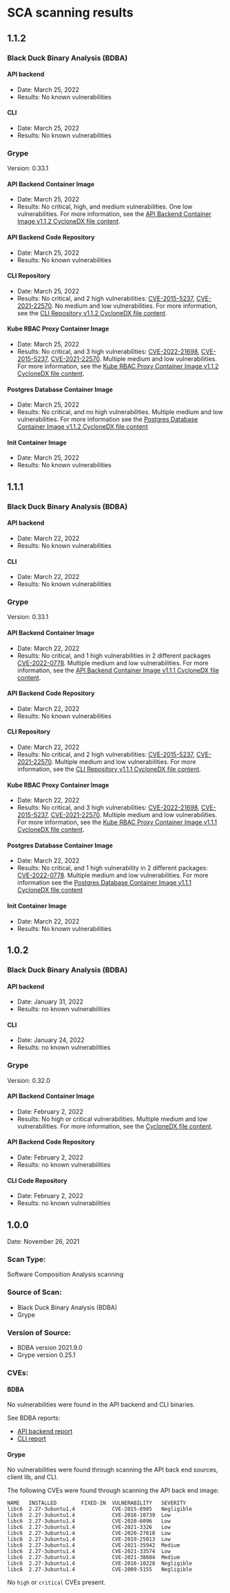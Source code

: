 # SCA scanning results
## <a id='112'></a>1.1.2

### <a id='black-duck-ba-112'></a>Black Duck Binary Analysis (BDBA)

#### <a id='api-backend-112'></a>API backend

* Date: March 25, 2022
* Results: No known vulnerabilities

#### <a id='cli-sr-112'></a>CLI

* Date: March 25, 2022
* Results: No known vulnerabilities

### <a id='grype-sr-112'></a>Grype

Version: 0.33.1

#### <a id='api-backend-ci-112'></a>API Backend Container Image

* Date: March 25, 2022
* Results: No critical, high, and medium vulnerabilities. One low vulnerabilities. For more information, see the [API Backend Container Image v1.1.2 CycloneDX file content](api-backend-container-image-v1.1.2-grype-result.md).

#### <a id='api-backend-cr-112'></a>API Backend Code Repository

* Date: March 25, 2022
* Results: No known vulnerabilities

#### <a id='cli-cr-112'></a>CLI Repository

* Date: March 25, 2022
* Results: No critical, and 2 high vulnerabilities: [CVE-2015-5237](http://cve.mitre.org/cgi-bin/cvename.cgi?name=CVE-2015-5237), [CVE-2021-22570](http://cve.mitre.org/cgi-bin/cvename.cgi?name=CVE-2021-22570). No medium and low vulnerabilities. For more information, see the [CLI Repository v1.1.2 CycloneDX file content](cli-repository-v1.1.2-grype-result.md).

#### <a id='kube-rbac-proxy-ci-112'></a>Kube RBAC Proxy Container Image

* Date: March 25, 2022
* Results: No critical, and 3 high vulnerabilities: [CVE-2022-21698](http://cve.mitre.org/cgi-bin/cvename.cgi?name=CVE-2022-21698), [CVE-2015-5237](http://cve.mitre.org/cgi-bin/cvename.cgi?name=CVE-2015-5237), [CVE-2021-22570](http://cve.mitre.org/cgi-bin/cvename.cgi?name=CVE-2021-22570). Multiple medium and low vulnerabilities. For more information, see the [Kube RBAC Proxy Container Image v1.1.2 CycloneDX file content](kube-rbac-proxy-container-image-v1.1.2-grype-result.md).

#### <a id='postgres-database-ci-112'></a>Postgres Database Container Image

* Date: March 25, 2022
* Results: No critical, and no high vulnerabilities. Multiple medium and low vulnerabilities. For more information see the [Postgres Database Container Image v1.1.2 CycloneDX file content](postgres-database-container-image-v1.1.2-grype-result.md)

#### <a id='init-ci-112'></a>Init Container Image

* Date: March 25, 2022
* Results: No known vulnerabilities

## <a id='111'></a>1.1.1

### <a id='black-duck-ba-111'></a>Black Duck Binary Analysis (BDBA)

#### <a id='api-backend-111'></a>API backend

* Date: March 22, 2022
* Results: No known vulnerabilities

#### <a id='cli-sr-111'></a>CLI

* Date: March 22, 2022
* Results: No known vulnerabilities

### <a id='grype-sr-111'></a>Grype

Version: 0.33.1

#### <a id='api-backend-ci-111'></a>API Backend Container Image

* Date: March 22, 2022
* Results: No critical, and 1 high vulnerabilities in 2 different packages [CVE-2022-0778](https://cve.mitre.org/cgi-bin/cvename.cgi?name=CVE-2022-0778). Multiple medium and low vulnerabilities. For more information, see the [API Backend Container Image v1.1.1 CycloneDX file content](api-backend-container-image-v1.1.1-grype-result.md).

#### <a id='api-backend-cr-111'></a>API Backend Code Repository

* Date: March 22, 2022
* Results: No known vulnerabilities

#### <a id='cli-cr-111'></a>CLI Repository

* Date: March 22, 2022
* Results: No critical, and 2 high vulnerabilities: [CVE-2015-5237](http://cve.mitre.org/cgi-bin/cvename.cgi?name=CVE-2015-5237), [CVE-2021-22570](http://cve.mitre.org/cgi-bin/cvename.cgi?name=CVE-2021-22570). Multiple medium and low vulnerabilities. For more information, see the [CLI Repository v1.1.1 CycloneDX file content](cli-repository-v1.1.1-grype-result.md).

#### <a id='kube-rbac-proxy-ci-111'></a>Kube RBAC Proxy Container Image

* Date: March 22, 2022
* Results: No critical, and 3 high vulnerabilities: [CVE-2022-21698](http://cve.mitre.org/cgi-bin/cvename.cgi?name=CVE-2022-21698), [CVE-2015-5237](http://cve.mitre.org/cgi-bin/cvename.cgi?name=CVE-2015-5237), [CVE-2021-22570](http://cve.mitre.org/cgi-bin/cvename.cgi?name=CVE-2021-22570). Multiple medium and low vulnerabilities. For more information, see the [Kube RBAC Proxy Container Image v1.1.1 CycloneDX file content](kube-rbac-proxy-container-image-v1.1.1-grype-result.md).

#### <a id='postgres-database-ci-111'></a>Postgres Database Container Image

* Date: March 22, 2022
* Results: No critical, and 1 high vulnerability in 2 different packages: [CVE-2022-0778](https://cve.mitre.org/cgi-bin/cvename.cgi?name=CVE-2022-0778). Multiple medium and low vulnerabilities. For more information see the [Postgres Database Container Image v1.1.1 CycloneDX file content](postgres-database-container-image-v1.1.1-grype-result.md)

#### <a id='init-ci-111'></a>Init Container Image

* Date: March 22, 2022
* Results: No known vulnerabilities


## <a id='102'></a>1.0.2

### <a id='black-duck-ba-102'></a>Black Duck Binary Analysis (BDBA)

#### <a id='api-backend-102'></a>API backend

* Date: January 31, 2022
* Results: no known vulnerabilities

#### <a id='cli-sr-102'></a>CLI

* Date: January 24, 2022
* Results: no known vulnerabilities

### <a id='grype-sr-102'></a>Grype

Version: 0.32.0

#### <a id='api-backend-ci-102'></a>API Backend Container Image

* Date: February 2, 2022
* Results: No high or critical vulnerabilities. Multiple medium and low vulnerabilities. For more information, see the [CycloneDX file content](cyclonedx-file-content.md).

#### <a id='api-backend-cr-102'></a>API Backend Code Repository

* Date: February 2, 2022
* Results: no known vulnerabilities

#### <a id='cli-cr-102'></a>CLI Code Repository

* Date: February 2, 2022
* Results: no known vulnerabilities

## <a id='100'></a>1.0.0
Date: November 26, 2021

### <a id='scan-type'></a>Scan Type:

Software Composition Analysis scanning

### <a id='source-scan'></a>Source of Scan:

* Black Duck Binary Analysis (BDBA)
* Grype

### <a id='version-source'></a>Version of Source:

* BDBA version 2021.9.0
* Grype version 0.25.1

### <a id='cves'></a>CVEs:

#### <a id='bdba'></a>BDBA

No vulnerabilities were found in the API backend and CLI binaries.

See BDBA reports:

- [API backend report](store-bdba-scan-2021-11-26.jpg)
- [CLI report](cli-bdba-scan-2021-11-26.jpg)

#### <a id='grype-cr'></a>Grype

No vulnerabilities were found through scanning the API back end sources, client lib, and CLI.

The following CVEs were found through scanning the API back end image:

```
NAME   INSTALLED        FIXED-IN  VULNERABILITY   SEVERITY   
libc6  2.27-3ubuntu1.4            CVE-2015-8985   Negligible  
libc6  2.27-3ubuntu1.4            CVE-2016-10739  Low         
libc6  2.27-3ubuntu1.4            CVE-2020-6096   Low         
libc6  2.27-3ubuntu1.4            CVE-2021-3326   Low         
libc6  2.27-3ubuntu1.4            CVE-2020-27618  Low         
libc6  2.27-3ubuntu1.4            CVE-2019-25013  Low         
libc6  2.27-3ubuntu1.4            CVE-2021-35942  Medium      
libc6  2.27-3ubuntu1.4            CVE-2021-33574  Low         
libc6  2.27-3ubuntu1.4            CVE-2021-38604  Medium      
libc6  2.27-3ubuntu1.4            CVE-2016-10228  Negligible  
libc6  2.27-3ubuntu1.4            CVE-2009-5155   Negligible  
```

No `high` or `critical` CVEs present.
